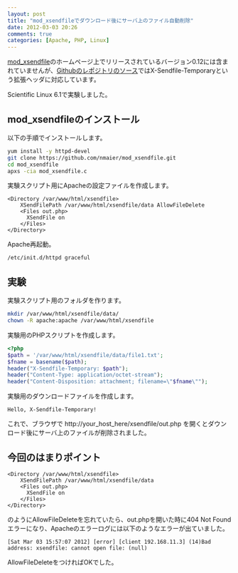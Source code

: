 ```yaml
---
layout: post
title: "mod_xsendfileでダウンロード後にサーバ上のファイル自動削除"
date: 2012-03-03 20:26
comments: true
categories: [Apache, PHP, Linux]
---
```


[mod_xsendfile](https://tn123.org/mod_xsendfile/)のホームページ上でリリースされているバージョン0.12には含まれていませんが、[Githubのレポジトリのソース](https://github.com/nmaier/mod_xsendfile/commit/f6b853ce0e555b61f83f928d9f927349346018b4)ではX-Sendfile-Temporaryという拡張ヘッダに対応しています。

Scientific Linux 6.1で実験しました。

## mod_xsendfileのインストール

以下の手順でインストールします。
``` bash
yum install -y httpd-devel
git clone https://github.com/nmaier/mod_xsendfile.git
cd mod_xsendfile
apxs -cia mod_xsendfile.c
```

実験スクリプト用にApacheの設定ファイルを作成します。
``` text /etc/httpd/conf.d/xsendfile_test.conf
<Directory /var/www/html/xsendfile>
    XSendFilePath /var/www/html/xsendfile/data AllowFileDelete
    <Files out.php>
      XSendFile on
    </Files>
</Directory>
```

Apache再起動。
``` bash
/etc/init.d/httpd graceful
```

## 実験

実験スクリプト用のフォルダを作ります。
``` bash
mkdir /var/www/html/xsendfile/data/
chown -R apache:apache /var/www/html/xsendfile
```

実験用のPHPスクリプトを作成します。
``` php /var/www/html/xsendfile/out.php
<?php
$path = '/var/www/html/xsendfile/data/file1.txt';
$fname = basename($path);
header("X-Sendfile-Temporary: $path");
header("Content-Type: application/octet-stream");
header("Content-Disposition: attachment; filename=\"$fname\"");
```

実験用のダウンロードファイルを作成します。
``` text /var/www/html/xsendfile/data/file1.txt
Hello, X-Sendfile-Temporary!
```

これで、ブラウザで http://your_host_here/xsendfile/out.php を開くとダウンロード後にサーバ上のファイルが削除されました。

## 今回のはまりポイント

``` text /etc/httpd/conf.d/xsendfile_test.conf
<Directory /var/www/html/xsendfile>
    XSendFilePath /var/www/html/xsendfile/data
    <Files out.php>
      XSendFile on
    </Files>
</Directory>
```
のようにAllowFileDeleteを忘れていたら、out.phpを開いた時に404 Not Foundエラーになり、Apacheのエラーログには以下のようなエラーが出ていました。
``` text /var/log/httpd/error_log
[Sat Mar 03 15:57:07 2012] [error] [client 192.168.11.3] (14)Bad address: xsendfile: cannot open file: (null)
```
AllowFileDeleteをつければOKでした。
